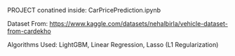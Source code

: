 PROJECT conatined inside: CarPricePrediction.ipynb

Dataset From: https://www.kaggle.com/datasets/nehalbirla/vehicle-dataset-from-cardekho

Algorithms Used: LightGBM, Linear Regression, Lasso (L1 Regularization)

